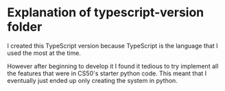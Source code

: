 # Explanation of typescript-version folder

I created this TypeScript version because TypeScript is the language that I used the most at the time.

However after beginning to develop it I found it tedious to try implement all the features that were in CS50's starter python code.
This meant that I eventually just ended up only creating the system in python.

